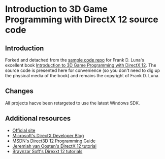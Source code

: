 # Introduction to 3D Game Programming with DirectX 12 source code

## Introduction

Forked and detached from the [sample code repo]((https://github.com/d3dcoder/d3d12book)) for Frank D. Luna's excellent book [Introduction to 3D Game Programming with DirectX 12](http://www.d3dcoder.net/d3d12.htm). The source code is presented here for convenience (so you don't need to dig up the physical media of the book) and remains the copyright of Frank D. Luna.

## Changes

All projects hacve been retargeted to use the latest Windows SDK.

## Additional resources

* [Official site](http://d3dcoder.net/default.htm)
* [Microsoft's DirectX Developer Blog](https://devblogs.microsoft.com/directx/)
* [MSDN's Direct3D 12 Programming Guide](https://docs.microsoft.com/en-us/windows/win32/direct3d12/directx-12-programming-guide)
* [Jeremiah van Oosten's DirectX 12 tutorial](https://github.com/jpvanoosten/LearningDirectX12/tree/v0.0.1)
* [Braynzar Soft's Direxxt 12 tutorials](https://www.braynzarsoft.net/viewtutorial/q16390-04-directx-12-braynzar-soft-tutorials)
